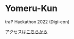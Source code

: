 # Yomeru-Kun
traP Hackathon 2022 (Digi-con)


アクセスは[こちらから](https://takuya-13068.github.io/Yomeru-Kun/)
